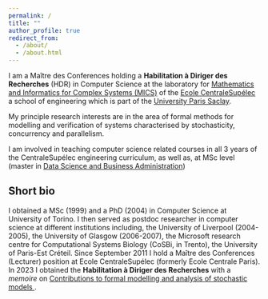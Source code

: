 ```yaml
---
permalink: /
title: ""
author_profile: true
redirect_from: 
  - /about/
  - /about.html
---
```


I am a Maître des Conferences holding a **Habilitation à Diriger des Recherches** (HDR) in Computer Science at the laboratory for [Mathematics and Informatics for Complex Systems (MICS)](https://www.mics.centralesupelec.fr/) of the [Ecole CentraleSupélec](https://www.centralesupelec.fr/)  a school of engineering which is part of the [University  Paris Saclay](https://www.universite-paris-saclay.fr/). 

My principle research interests are in the area of formal methods for modelling and verification of  systems characterised by stochasticity,  concurrency and parallelism. 

I am involved in teaching computer science related courses in all 3 years of the CentraleSupélec engineering curriculum, as well as, at MSc level (master in [Data Science and Business Administration](https://www.essec.edu/en/program/master-data-sciences-business-analytics/)) 

## Short bio
I obtained a  MSc (1999) and a PhD (2004) in Computer Science at University of Torino. I then served as postdoc researcher in computer science at different institutions including, the University of Liverpool (2004-2005),  the University of Glasgow (2006-2007), the Microsoft  research centre for Computational Systems Biology (CoSBi, in Trento), the University of Paris-Est Créteil. Since September 2011 I hold a Maître des Conferences (Lecturer)  position at Ecole CentraleSupélec (formerly Ecole Centrale Paris). In 2023 I obtained the **Habilitation à Diriger des Recherches** with a *memoire* on [Contributions to formal modelling and analysis of stochastic models ](https://theses.hal.science/tel-04335487). 


